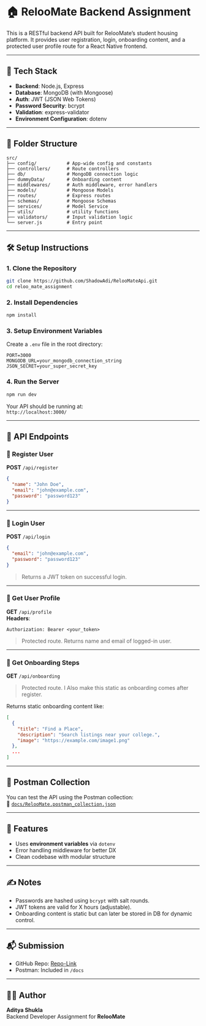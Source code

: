 # 🏠 RelooMate Backend Assignment

This is a RESTful backend API built for RelooMate’s student housing platform. It provides user registration, login, onboarding content, and a protected user profile route for a React Native frontend.

---

## 🚀 Tech Stack

- **Backend**: Node.js, Express
- **Database**: MongoDB (with Mongoose)
- **Auth**: JWT (JSON Web Tokens)
- **Password Security**: bcrypt
- **Validation**: express-validator
- **Environment Configuration**: dotenv

---

## 📁 Folder Structure

```
src/
├── config/           # App-wide config and constants
├── controllers/      # Route controllers
├── db/               # MongoDB connection logic
├── dummyData/        # Onboarding content
├── middlewares/      # Auth middleware, error handlers
├── models/           # Mongoose Models
├── routes/           # Express routes
├── schemas/          # Mongoose Schemas
├── services/         # Model Service
├── utils/            # utility functions
├── validators/       # Input validation logic
└── server.js         # Entry point
```

---

## 🛠 Setup Instructions

### 1. Clone the Repository

```bash
git clone https://github.com/ShadowAdi/RelooMateApi.git
cd reloo_mate_assignment
```

### 2. Install Dependencies

```bash
npm install
```

### 3. Setup Environment Variables

Create a `.env` file in the root directory:

```env
PORT=3000
MONGODB_URL=your_mongodb_connection_string
JSON_SECRET=your_super_secret_key
```

### 4. Run the Server

```bash
npm run dev
```

Your API should be running at:  
`http://localhost:3000/`

---

## 🔐 API Endpoints

### 📝 Register User

**POST** `/api/register`

```json
{
  "name": "John Doe",
  "email": "john@example.com",
  "password": "password123"
}
```

---

### 🔐 Login User

**POST** `/api/login`

```json
{
  "email": "john@example.com",
  "password": "password123"
}
```

> Returns a JWT token on successful login.

---

### 👤 Get User Profile

**GET** `/api/profile`  
**Headers**:
```
Authorization: Bearer <your_token>
```

> Protected route. Returns name and email of logged-in user.

---

### 🚀 Get Onboarding Steps

**GET** `/api/onboarding`

> Protected route. I Also make this static as onboarding comes after register.


Returns static onboarding content like:


```json
[
  {
    "title": "Find a Place",
    "description": "Search listings near your college.",
    "image": "https://example.com/image1.png"
  },
  ...
]
```

---

## 🧪 Postman Collection

You can test the API using the Postman collection:  
📄 [`docs/RelooMate.postman_collection.json`](./docs/RelooMate.postman_collection.json)

---

## 🐳 Features

- Uses **environment variables** via `dotenv`
- Error handling middleware for better DX
- Clean codebase with modular structure

---


## ✍️ Notes

- Passwords are hashed using `bcrypt` with salt rounds.
- JWT tokens are valid for X hours (adjustable).
- Onboarding content is static but can later be stored in DB for dynamic control.

---

## 📬 Submission

- GitHub Repo: [Repo-Link](https://github.com/ShadowAdi/RelooMateApi)
- Postman: Included in `/docs`

---

## 👨‍💻 Author

**Aditya Shukla**  
Backend Developer Assignment for **RelooMate**
